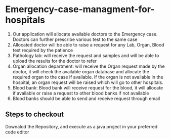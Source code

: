 # Emergency-case-managment-for-hospitals
1.	Our application will allocate available doctors to the Emergency case. Doctors can further prescribe various test to the same case
2.	Allocated doctor will be able to raise a request for any Lab, Organ, Blood test required by the patience
3.	Pathology lab: will receive the request and samples and will be able to upload the results for the doctor to refer
4.	Organ allocation department: will receive the Organ request made by the doctor, it will check the available organ database and allocate the required organ to the case if available. If the organ is not available in the hospital, an organ request will be raised which will go to other hospitals.
5.	Blood bank: Blood bank will receive request for the blood, it will allocate if available or raise a request to other blood banks if not available
6.	Blood banks should be able to send and receive request through email 
## Steps to checkout
Downalod the Repository, and execute as a java project in your preferred code editor
